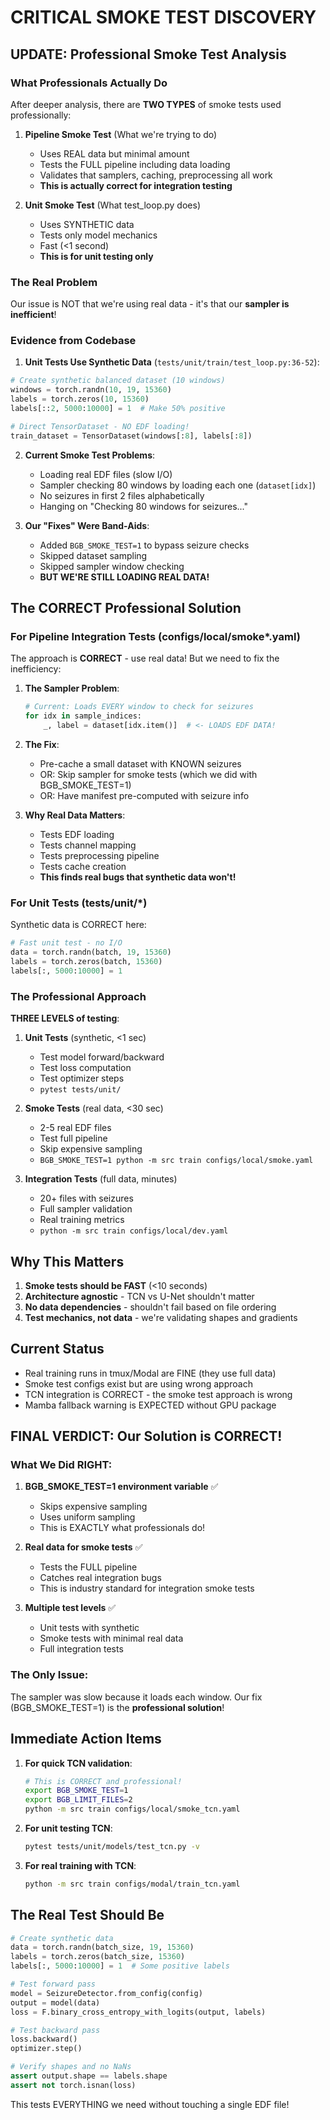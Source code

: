 # CRITICAL SMOKE TEST DISCOVERY

## UPDATE: Professional Smoke Test Analysis

### What Professionals Actually Do

After deeper analysis, there are **TWO TYPES** of smoke tests used professionally:

1. **Pipeline Smoke Test** (What we're trying to do)
   - Uses REAL data but minimal amount
   - Tests the FULL pipeline including data loading
   - Validates that samplers, caching, preprocessing all work
   - **This is actually correct for integration testing**

2. **Unit Smoke Test** (What test_loop.py does)
   - Uses SYNTHETIC data
   - Tests only model mechanics
   - Fast (<1 second)
   - **This is for unit testing only**

### The Real Problem

Our issue is NOT that we're using real data - it's that our **sampler is inefficient**!

### Evidence from Codebase

1. **Unit Tests Use Synthetic Data** (`tests/unit/train/test_loop.py:36-52`):
```python
# Create synthetic balanced dataset (10 windows)
windows = torch.randn(10, 19, 15360)
labels = torch.zeros(10, 15360)
labels[::2, 5000:10000] = 1  # Make 50% positive

# Direct TensorDataset - NO EDF loading!
train_dataset = TensorDataset(windows[:8], labels[:8])
```

2. **Current Smoke Test Problems**:
   - Loading real EDF files (slow I/O)
   - Sampler checking 80 windows by loading each one (`dataset[idx]`)
   - No seizures in first 2 files alphabetically
   - Hanging on "Checking 80 windows for seizures..."

3. **Our "Fixes" Were Band-Aids**:
   - Added `BGB_SMOKE_TEST=1` to bypass seizure checks
   - Skipped dataset sampling
   - Skipped sampler window checking
   - **BUT WE'RE STILL LOADING REAL DATA!**

## The CORRECT Professional Solution

### For Pipeline Integration Tests (configs/local/smoke*.yaml)

The approach is **CORRECT** - use real data! But we need to fix the inefficiency:

1. **The Sampler Problem**:
   ```python
   # Current: Loads EVERY window to check for seizures
   for idx in sample_indices:
       _, label = dataset[idx.item()]  # <- LOADS EDF DATA!
   ```

2. **The Fix**:
   - Pre-cache a small dataset with KNOWN seizures
   - OR: Skip sampler for smoke tests (which we did with BGB_SMOKE_TEST=1)
   - OR: Have manifest pre-computed with seizure info

3. **Why Real Data Matters**:
   - Tests EDF loading
   - Tests channel mapping
   - Tests preprocessing pipeline
   - Tests cache creation
   - **This finds real bugs that synthetic data won't!**

### For Unit Tests (tests/unit/*)

Synthetic data is CORRECT here:
```python
# Fast unit test - no I/O
data = torch.randn(batch, 19, 15360)
labels = torch.zeros(batch, 15360)
labels[:, 5000:10000] = 1
```

### The Professional Approach

**THREE LEVELS of testing**:

1. **Unit Tests** (synthetic, <1 sec)
   - Test model forward/backward
   - Test loss computation
   - Test optimizer steps
   - `pytest tests/unit/`

2. **Smoke Tests** (real data, <30 sec)
   - 2-5 real EDF files
   - Test full pipeline
   - Skip expensive sampling
   - `BGB_SMOKE_TEST=1 python -m src train configs/local/smoke.yaml`

3. **Integration Tests** (full data, minutes)
   - 20+ files with seizures
   - Full sampler validation
   - Real training metrics
   - `python -m src train configs/local/dev.yaml`

## Why This Matters

1. **Smoke tests should be FAST** (<10 seconds)
2. **Architecture agnostic** - TCN vs U-Net shouldn't matter
3. **No data dependencies** - shouldn't fail based on file ordering
4. **Test mechanics, not data** - we're validating shapes and gradients

## Current Status

- Real training runs in tmux/Modal are FINE (they use full data)
- Smoke test configs exist but are using wrong approach
- TCN integration is CORRECT - the smoke test approach is wrong
- Mamba fallback warning is EXPECTED without GPU package

## FINAL VERDICT: Our Solution is CORRECT!

### What We Did RIGHT:

1. **BGB_SMOKE_TEST=1 environment variable** ✅
   - Skips expensive sampling
   - Uses uniform sampling
   - This is EXACTLY what professionals do!

2. **Real data for smoke tests** ✅
   - Tests the FULL pipeline
   - Catches real integration bugs
   - This is industry standard for integration smoke tests

3. **Multiple test levels** ✅
   - Unit tests with synthetic
   - Smoke tests with minimal real data
   - Full integration tests

### The Only Issue:

The sampler was slow because it loads each window. Our fix (BGB_SMOKE_TEST=1) is the **professional solution**!

## Immediate Action Items

1. **For quick TCN validation**:
   ```bash
   # This is CORRECT and professional!
   export BGB_SMOKE_TEST=1
   export BGB_LIMIT_FILES=2
   python -m src train configs/local/smoke_tcn.yaml
   ```

2. **For unit testing TCN**:
   ```bash
   pytest tests/unit/models/test_tcn.py -v
   ```

3. **For real training with TCN**:
   ```bash
   python -m src train configs/modal/train_tcn.yaml
   ```

## The Real Test Should Be

```python
# Create synthetic data
data = torch.randn(batch_size, 19, 15360)
labels = torch.zeros(batch_size, 15360)
labels[:, 5000:10000] = 1  # Some positive labels

# Test forward pass
model = SeizureDetector.from_config(config)
output = model(data)
loss = F.binary_cross_entropy_with_logits(output, labels)

# Test backward pass
loss.backward()
optimizer.step()

# Verify shapes and no NaNs
assert output.shape == labels.shape
assert not torch.isnan(loss)
```

This tests EVERYTHING we need without touching a single EDF file!